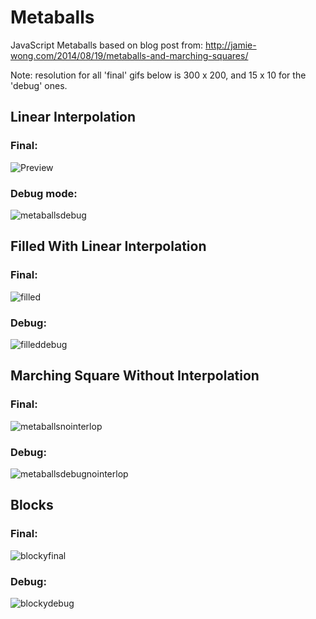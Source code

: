 # Metaballs

JavaScript Metaballs based on blog post from: http://jamie-wong.com/2014/08/19/metaballs-and-marching-squares/

Note: resolution for all 'final' gifs below is 300 x 200, and 15 x 10 for the 'debug' ones.

## Linear Interpolation
### Final:

![Preview](https://cloud.githubusercontent.com/assets/507390/25349032/4b08c3e8-28ee-11e7-9ca1-3a97b8f42840.gif)

### Debug mode:

![metaballsdebug](https://cloud.githubusercontent.com/assets/507390/25349098/93fcfaba-28ee-11e7-8f31-7e7a9d292dad.gif)

## Filled With Linear Interpolation
### Final:

![filled](https://cloud.githubusercontent.com/assets/507390/25360683/265c91da-2918-11e7-9458-de05a49f358e.gif)

### Debug:

![filleddebug](https://cloud.githubusercontent.com/assets/507390/25360682/26577768-2918-11e7-916a-b0957114b4c8.gif)

## Marching Square Without Interpolation

### Final:

![metaballsnointerlop](https://cloud.githubusercontent.com/assets/507390/25349224/0380fbca-28ef-11e7-891f-b0fb1cf1ac3f.gif)

### Debug:

![metaballsdebugnointerlop](https://cloud.githubusercontent.com/assets/507390/25349223/036dacf0-28ef-11e7-90fd-cd86b2ce723b.gif)

## Blocks

### Final:
![blockyfinal](https://cloud.githubusercontent.com/assets/507390/25349391/b55db6c6-28ef-11e7-84be-0f2d00d8263c.gif)

### Debug:

![blockydebug](https://cloud.githubusercontent.com/assets/507390/25349392/b575ae34-28ef-11e7-92f3-be2948006b69.gif)

